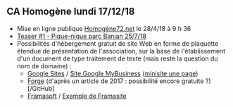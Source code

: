 ## CA Homogène lundi 17/12/18

- Mise en ligne publique [Homogène72.net](https://homogene72.net) le 28/4/18 à 9 h 36
- [Teaser #1 - Pique-nique parc Banjan 25/7/18](https://youtu.be/RgeNwsMLXBM)
- Possibilités d'hébergement gratuit de site Web en forme de plaquette étendue de présentation de l'association, sur la base de l'établissement d'un document de type traitement de texte (mais reste la question du nom de domaine) :
  - [Google Sites](https://sites.google.com/new?pli=1) / [Site Google MyBusiness](https://www.google.com/business/how-it-works/website/) ([minisite une page](https://steelmailbox.business.site))
  - [Forge](https://getforge.com/) (d'après un article de 2017 : possibilité encore gratuite ?) [/GitHub]
  - [Framasoft](https://framasoft.org/fr/) / [Exemple de Framasite](https://abobinables.frama.site/)
